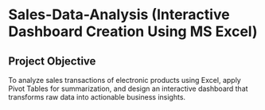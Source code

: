 # Sales-Data-Analysis (Interactive Dashboard Creation Using MS Excel)
## Project Objective
To analyze sales transactions of electronic products using Excel, apply Pivot Tables for summarization, and design an interactive dashboard that transforms raw data into actionable business insights.
